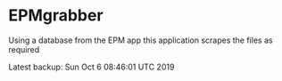 # EPMgrabber
Using a database from the EPM app this application scrapes the files as required


Latest backup: Sun Oct 6 08:46:01 UTC 2019
